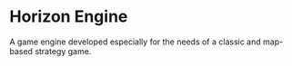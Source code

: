 # Horizon Engine
A game engine developed especially for the needs of a classic and map-based strategy game.
